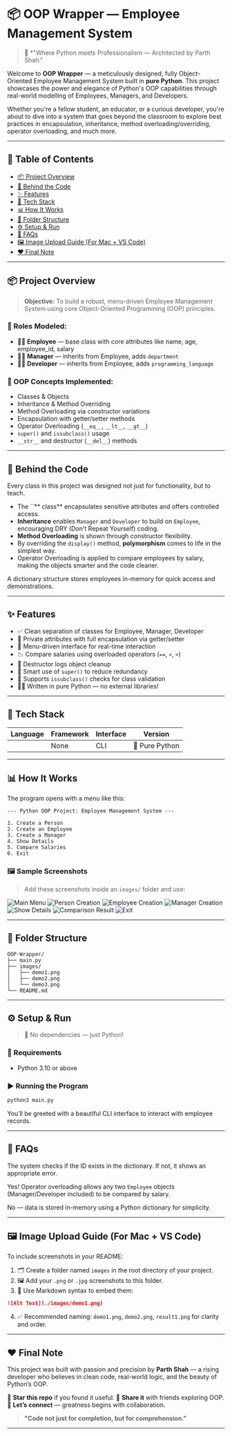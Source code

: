 # 📦 OOP Wrapper — Employee Management System

> 🚀 \*"Where Python meets Professionalism — Architected by Parth Shah."

Welcome to **OOP Wrapper** — a meticulously designed, fully Object-Oriented Employee Management System built in **pure Python**. This project showcases the power and elegance of Python's OOP capabilities through real-world modelling of Employees, Managers, and Developers.

Whether you're a fellow student, an educator, or a curious developer, you're about to dive into a system that goes beyond the classroom to explore best practices in encapsulation, inheritance, method overloading/overriding, operator overloading, and much more.

---

## 🧭 Table of Contents

- [📦 Project Overview](#-project-overview)
- [🧠 Behind the Code](#-behind-the-code)
- [✨ Features](#-features)
- [🧪 Tech Stack](#-tech-stack)
- [📊 How It Works](#-how-it-works)
- [📁 Folder Structure](#-folder-structure)
- [⚙️ Setup & Run](#️-setup--run)
- [💬 FAQs](#-faqs)
- [🖼 Image Upload Guide (For Mac + VS Code)](#-image-upload-guide-for-mac--vs-code)
- [❤️ Final Note](#-final-note)

---

## 📦 Project Overview

> **Objective:** To build a robust, menu-driven Employee Management System using core Object-Oriented Programming (OOP) principles.

### 💼 Roles Modeled:

- 👨‍💼 **Employee** — base class with core attributes like name, age, employee\_id, salary
- 🧑‍💼 **Manager** — inherits from Employee, adds `department`
- 👨‍💻 **Developer** — inherits from Employee, adds `programming_language`

### 🧩 OOP Concepts Implemented:

- Classes & Objects
- Inheritance & Method Overriding
- Method Overloading via constructor variations
- Encapsulation with getter/setter methods
- Operator Overloading (`__eq__`, `__lt__`, `__gt__`)
- `super()` and `issubclass()` usage
- `__str__` and destructor (`__del__`) methods

---

## 🧠 Behind the Code

Every class in this project was designed not just for functionality, but to teach.

- The ``** class** encapsulates sensitive attributes and offers controlled access.
- **Inheritance** enables `Manager` and `Developer` to build on `Employee`, encouraging DRY (Don't Repeat Yourself) coding.
- **Method Overloading** is shown through constructor flexibility.
- By overriding the `display()` method, **polymorphism** comes to life in the simplest way.
- Operator Overloading is applied to compare employees by salary, making the objects smarter and the code cleaner.

A dictionary structure stores employees in-memory for quick access and demonstrations.

---

## ✨ Features

- ✅ Clean separation of classes for Employee, Manager, Developer
- 🔐 Private attributes with full encapsulation via getter/setter
- 🔁 Menu-driven interface for real-time interaction
- 📉 Compare salaries using overloaded operators (`==`, `<`, `>`)
- 🧼 Destructor logs object cleanup
- 🧠 Smart use of `super()` to reduce redundancy
- 🧪 Supports `issubclass()` checks for class validation
- 👨‍💻 Written in pure Python — no external libraries!

---

## 🧪 Tech Stack

| Language | Framework | Interface | Version        |
| -------- | --------- | --------- | -------------- |
|          | None      | CLI       | 🐍 Pure Python |

---

## 📊 How It Works

The program opens with a menu like this:

```
--- Python OOP Project: Employee Management System ---

1. Create a Person
2. Create an Employee
3. Create a Manager
4. Show Details
5. Compare Salaries
6. Exit
```

### 🖼 Sample Screenshots

> Add these screenshots inside an `images/` folder and use:


![Main Menu](./images/demo_0.png)
![Person Creation](./images/demo_1.png)
![Employee Creation](./images/demo_2.png)
![Manager Creation](./images/demo_3.png)
![Show Details](./images/demo_4.png)
![Comparison Result](./images/demo_5.png)
![Exit](./images/demo_6.png)


---

## 📁 Folder Structure

```
OOP-Wrapper/
├── main.py
├── images/
│   ├── demo1.png
│   ├── demo2.png
│   └── demo3.png
└── README.md
```

---

## ⚙️ Setup & Run

> 🔧 No dependencies — just Python!

### 🧾 Requirements

- Python 3.10 or above

### ▶️ Running the Program

```bash
python3 main.py
```

You’ll be greeted with a beautiful CLI interface to interact with employee records.

---

## 💬 FAQs

The system checks if the ID exists in the dictionary. If not, it shows an appropriate error.

Yes! Operator overloading allows any two `Employee` objects (Manager/Developer included) to be compared by salary.

No — data is stored in-memory using a Python dictionary for simplicity.

---

## 🖼 Image Upload Guide (For Mac + VS Code)

To include screenshots in your README:

1. 🗂 Create a folder named `images` in the root directory of your project.
2. 🖼 Add your `.png` or `.jpg` screenshots to this folder.
3. 🧩 Use Markdown syntax to embed them:

```markdown
![Alt Text](./images/demo1.png)
```

4. ✅ Recommended naming: `demo1.png`, `demo2.png`, `result1.png` for clarity and order.

---

## ❤️ Final Note

This project was built with passion and precision by **Parth Shah** — a rising developer who believes in clean code, real-world logic, and the beauty of Python’s OOP.

🌟 **Star this repo** if you found it useful. 📣 **Share it** with friends exploring OOP. 🤝 **Let’s connect** — greatness begins with collaboration.

> **"Code not just for completion, but for comprehension."**

---

